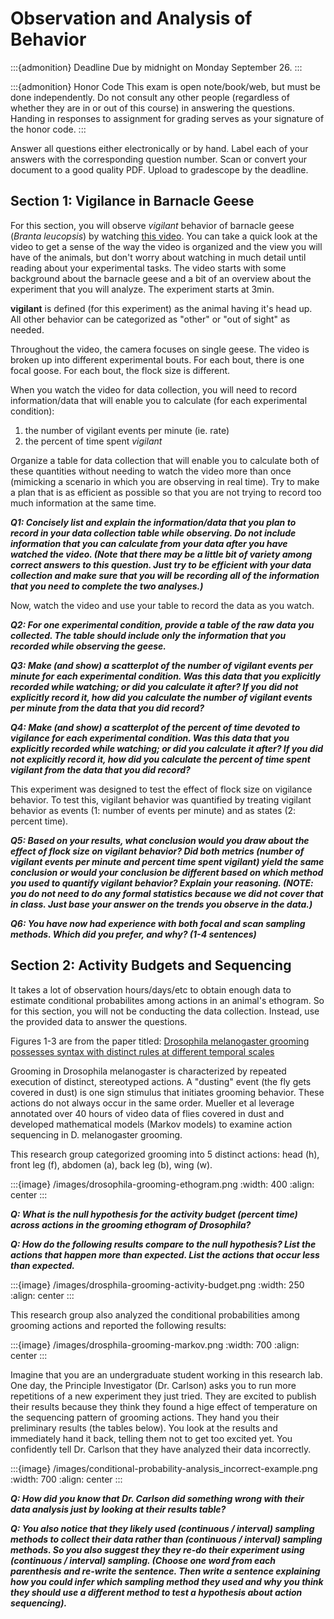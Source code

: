 # Observation and Analysis of Behavior

:::{admonition} Deadline
Due by midnight on Monday September 26.
:::

:::{admonition} Honor Code
This exam is open note/book/web, but must be done independently. Do not consult any other people (regardless of whether they are in or out of this course) in answering the questions. Handing in responses to assignment for grading serves as your signature of the honor code.
:::

Answer all questions either electronically or by hand. Label each of your answers with the corresponding question number. Scan or convert your document to a good quality PDF. Upload to gradescope by the deadline. 


## Section 1: Vigilance in Barnacle Geese

For this section, you will observe *vigilant* behavior of barnacle geese (*Branta leucopsis*) by watching [this video](https://www.youtube.com/watch?v=oeJHW5n-PXY). You can take a quick look at the video to get a sense of the way the video is organized and the view you will have of the animals, but don't worry about watching in much detail until reading about your experimental tasks. The video starts with some background about the barnacle geese and a bit of an overview about the experiment that you will analyze. The experiment starts at 3min.

**vigilant** is defined (for this experiment) as the animal having it's head up.  
All other behavior can be categorized as "other" or "out of sight" as needed.

Throughout the video, the camera focuses on single geese. The video is broken up into different experimental bouts. For each bout, there is one focal goose. For each bout, the flock size is different. 

When you watch the video for data collection, you will need to record information/data that will enable you to calculate (for each experimental condition):
1. the number of vigilant events per minute (ie. rate) 
2. the percent of time spent *vigilant*

Organize a table for data collection that will enable you to calculate both of these quantities without needing to watch the video more than once (mimicking a scenario in which you are observing in real time). Try to make a plan that is as efficient as possible so that you are not trying to record too much information at the same time.

***Q1: Concisely list and explain the information/data that you plan to record in your data collection table while observing. Do not include information that you can calculate from your data after you have watched the video. (Note that there may be a little bit of variety among correct answers to this question. Just try to be efficient with your data collection and make sure that you will be recording all of the information that you need to complete the two analyses.)***

Now, watch the video and use your table to record the data as you watch.

***Q2: For one experimental condition, provide a table of the raw data you collected. The table should include only the information that you recorded while observing the geese.***

***Q3: Make (and show) a scatterplot of the number of vigilant events per minute for each experimental condition. Was this data that you explicitly recorded while watching; or did you calculate it after? If you did not explicitly record it, how did you calculate the number of vigilant events per minute from the data that you did record?***

***Q4: Make (and show) a scatterplot of the percent of time devoted to vigilance for each experimental condition. Was this data that you explicitly recorded while watching; or did you calculate it after? If you did not explicitly record it, how did you calculate the percent of time spent vigilant from the data that you did record?***

This experiment was designed to test the effect of flock size on vigilance behavior. To test this, vigilant behavior was quantified by treating vigilant behavior as events (1: number of events per minute) and as states (2: percent time).  

***Q5: Based on your results, what conclusion would you draw about the effect of flock size on vigilant behavior? Did both metrics (number of vigilant events per minute and percent time spent vigilant) yield the same conclusion or would your conclusion be different based on which method you used to quantify vigilant behavior? Explain your reasoning. (NOTE: you do not need to do any formal statistics because we did not cover that in class. Just base your answer on the trends you observe in the data.)***

***Q6: You have now had experience with both focal and scan sampling methods. Which did you prefer, and why? (1-4 sentences)***


## Section 2: Activity Budgets and Sequencing

It takes a lot of observation hours/days/etc to obtain enough data to estimate conditional probabilites among actions in an animal's ethogram. So for this section, you will not be conducting the data collection. Instead, use the provided data to answer the questions. 

Figures 1-3 are from the paper titled: [Drosophila melanogaster grooming possesses syntax with distinct rules at different temporal scales](https://journals.plos.org/ploscompbiol/article?id=10.1371/journal.pcbi.1007105)

Grooming in Drosophila melanogaster is characterized by repeated execution of distinct, stereotyped actions. A "dusting" event (the fly gets covered in dust) is one sign stimulus that initiates grooming behavior. These actions do not always occur in the same order. Mueller et al leverage annotated over 40 hours of video data of flies covered in dust and developed mathematical models (Markov models) to examine action sequencing in D. melanogaster grooming. 

This research group categorized grooming into 5 distinct actions: head (h), front leg (f), abdomen (a), back leg (b), wing (w).

:::{image} /images/drosophila-grooming-ethogram.png
:width: 400
:align: center
:::

***Q: What is the null hypothesis for the activity budget (percent time) across actions in the grooming ethogram of Drosophila?***

***Q: How do the following results compare to the null hypothesis? List the actions that happen more than expected. List the actions that occur less than expected.***

:::{image} /images/drosphila-grooming-activity-budget.png
:width: 250
:align: center
:::

This research group also analyzed the conditional probabilities among grooming actions and reported the following results:

:::{image} /images/drosphila-grooming-markov.png
:width: 700
:align: center
:::

Imagine that you are an undergraduate student working in this research lab. One day, the Principle Investigator (Dr. Carlson) asks you to run more repetitions of a new experiment they just tried. They are excited to publish their results because they think they found a hige effect of temperature on the sequencing pattern of grooming actions. They hand you their preliminary results (the tables below). You look at the results and immediately hand it back, telling them not to get too excited yet. You confidently tell Dr. Carlson that they have analyzed their data incorrectly. 

:::{image} /images/conditional-probability-analysis_incorrect-example.png
:width: 700
:align: center
:::

***Q: How did you know that Dr. Carlson did something wrong with their data analysis just by looking at their results table?***

***Q: You also notice that they likely used (continuous / interval) sampling methods to collect their data rather than (continuous / interval) sampling methods. So you also suggest they they re-do their experiment using (continuous / interval) sampling. (Choose one word from each parenthesis and re-write the sentence. Then write a sentence explaining how you could infer which sampling method they used and why you think they should use a different method to test a hypothesis about action sequencing).***





<!-- Not used this time...

## Section X: Vigilance in Meerkats

Like you did in class, you will consider 'vigilant', 'not vigilant', and 'out of sight’ as the three behaviors comprising the ethogram for this study. Data should be collected for ONE meerkat at each distance of predator presentation (2 m, 6 m, 10 m, 14 m). 

***Q: This experiment was designed to test the effect of ______________ on _____________.*** 

### Continuous Focal Sampling 

Record the start time of each behaviour on a new line as shown:

| **Behavior** | **Start time** | **Duration** |
| --- | --- | --- |
| name of behavior | cummulative seconds | calculated | 


***Q: What behavioral metric (based on your continuous sampling data) do you propose to calculate to test if predator proximity influences the trade-off between vigilant and non vigilant behavior (activity budget)? Define any relevant mathematical equation(s) for your calculation(s).***

[This video](https://vimeo.com/77501205) is split into time windows according to the following table. 
| distance | start time in video |
| ---| --- | 
| 14m | 0:10 |
| 12m | 3:11 |
| 10m | 6:32 |
| 8m | 9:39 |
| 6m | 12:46 |
| 4m | 15:52 |
| 2m | 18:58 |
| 0m | 22:01 |

For each time window, there was a predator at a different distance ('distance' column in the table). Watch and collect data for only the sections that correspond to predator distances of 14, 10, 6, and 2 meters.   

***Q: Plot your results.***

***Q: How is vigilance behavior being quantified using this sampling method?*** 

### Instantaneous Scan Sampling

Carry out the same experiment, but use an interval scan sampling method instead. For simplicity, collect data only for the following distances: 14, 10, 6, 2m). 

***Q: Create a figure to clearly report your results. Clearly describe your sampling protocol/method. Define any calculations that you did on the raw data.***

***Q: Plot your results.***

***Q: How is vigilance behavior being quantified using this sampling method?*** 


 -->